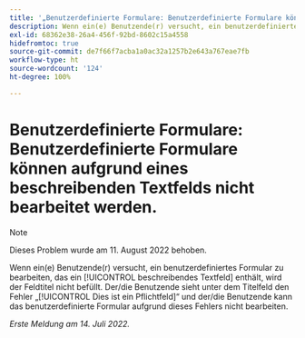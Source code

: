 ```yaml
---
title: '„Benutzerdefinierte Formulare: Benutzerdefinierte Formulare können aufgrund eines beschreibenden Textfelds nicht bearbeitet werden.“'
description: Wenn ein(e) Benutzende(r) versucht, ein benutzerdefiniertes Formular zu bearbeiten, das ein beschreibendes Textfeld enthält, wird das [!UICONTROL Feld] nicht befüllt. Der/die Benutzende sieht unter dem Beschriftungsfeld den Fehler „Dies ist ein Pflichtfeld“ und kann das benutzerdefinierte Formular aufgrund dieses Fehlers nicht bearbeiten.
exl-id: 68362e38-26a4-456f-92bd-8602c15a4558
hidefromtoc: true
source-git-commit: de7f66f7acba1a0ac32a1257b2e643a767eae7fb
workflow-type: ht
source-wordcount: '124'
ht-degree: 100%

---
```


# Benutzerdefinierte Formulare: Benutzerdefinierte Formulare können aufgrund eines beschreibenden Textfelds nicht bearbeitet werden.

>[!NOTE]
>
> Dieses Problem wurde am 11. August 2022 behoben.

Wenn ein(e) Benutzende(r) versucht, ein benutzerdefiniertes Formular zu bearbeiten, das ein [!UICONTROL beschreibendes Textfeld] enthält, wird der Feldtitel nicht befüllt. Der/die Benutzende sieht unter dem Titelfeld den Fehler „[!UICONTROL Dies ist ein Pflichtfeld]“ und der/die Benutzende kann das benutzerdefinierte Formular aufgrund dieses Fehlers nicht bearbeiten.

_Erste Meldung am 14. Juli 2022._
